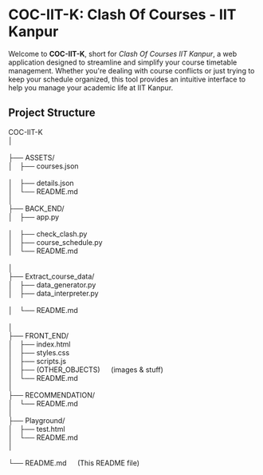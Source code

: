 # COC-IIT-K: Clash Of Courses - IIT Kanpur

Welcome to **COC-IIT-K**, short for *Clash Of Courses IIT Kanpur*, a web application designed to streamline and simplify your course timetable management. Whether you're dealing with course conflicts or just trying to keep your schedule organized, this tool provides an intuitive interface to help you manage your academic life at IIT Kanpur.

## Project Structure

COC-IIT-K <br/>
│ <br/>    
├── ASSETS/ <br/>
│&emsp;├── courses.json <br/>      
│&emsp;├── details.json <br/>
│&emsp;└── README.md    <br/>
│ <br/>
├── BACK_END/ <br/>
│&emsp;├── app.py <br/>        
│&emsp;├── check_clash.py <br/>
│&emsp;├── course_schedule.py <br/>
│&emsp;└── README.md <br/>        
│ <br/>
├── Extract_course_data/ <br/>
│&emsp;├── data_generator.py <br/>
│&emsp;├── data_interpreter.py <br/>  
│&emsp;└── README.md <br/>          
│ <br/>
├── FRONT_END/ <br/>
│&emsp;├── index.html <br/>
│&emsp;├── styles.css <br/>
│&emsp;├── scripts.js <br/>
│&emsp;├── (OTHER_OBJECTS) &emsp; (images & stuff) <br/>
│&emsp;└── README.md <br/> 
│ <br/>
├── RECOMMENDATION/ <br/>
│&emsp;└── README.md <br/> 
│ <br/>
├── Playground/ <br/>
│&emsp;├── test.html <br/>
│&emsp;└── README.md <br/>
│ <br/>    
└── README.md &emsp; (This README file) <br/>

